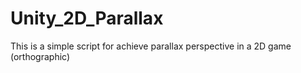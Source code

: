 # Unity_2D_Parallax
This is a simple script for achieve parallax perspective in a 2D game (orthographic)
